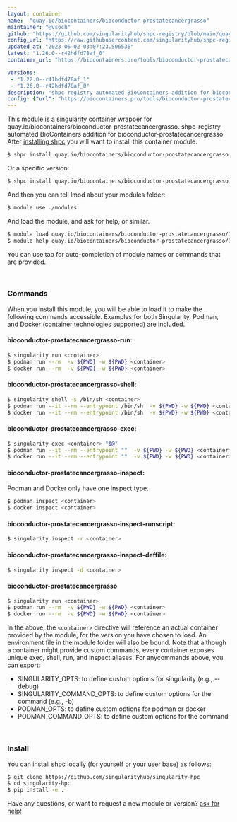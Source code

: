 ```yaml
---
layout: container
name:  "quay.io/biocontainers/bioconductor-prostatecancergrasso"
maintainer: "@vsoch"
github: "https://github.com/singularityhub/shpc-registry/blob/main/quay.io/biocontainers/bioconductor-prostatecancergrasso/container.yaml"
config_url: "https://raw.githubusercontent.com/singularityhub/shpc-registry/main/quay.io/biocontainers/bioconductor-prostatecancergrasso/container.yaml"
updated_at: "2023-06-02 03:07:23.506536"
latest: "1.26.0--r42hdfd78af_0"
container_url: "https://biocontainers.pro/tools/bioconductor-prostatecancergrasso"

versions:
 - "1.22.0--r41hdfd78af_1"
 - "1.26.0--r42hdfd78af_0"
description: "shpc-registry automated BioContainers addition for bioconductor-prostatecancergrasso"
config: {"url": "https://biocontainers.pro/tools/bioconductor-prostatecancergrasso", "maintainer": "@vsoch", "description": "shpc-registry automated BioContainers addition for bioconductor-prostatecancergrasso", "latest": {"1.26.0--r42hdfd78af_0": "sha256:3ebd31ef7e47df394b2b0220ab2d12723d0c8563fbfec761ff0a3abfa2a1fcfe"}, "tags": {"1.22.0--r41hdfd78af_1": "sha256:4fa20e2828c1d9a258d48b43f37410501e61785940c173506e04fa8fec856521", "1.26.0--r42hdfd78af_0": "sha256:3ebd31ef7e47df394b2b0220ab2d12723d0c8563fbfec761ff0a3abfa2a1fcfe"}, "docker": "quay.io/biocontainers/bioconductor-prostatecancergrasso"}
---
```


This module is a singularity container wrapper for quay.io/biocontainers/bioconductor-prostatecancergrasso.
shpc-registry automated BioContainers addition for bioconductor-prostatecancergrasso
After [installing shpc](#install) you will want to install this container module:


```bash
$ shpc install quay.io/biocontainers/bioconductor-prostatecancergrasso
```

Or a specific version:

```bash
$ shpc install quay.io/biocontainers/bioconductor-prostatecancergrasso:1.26.0--r42hdfd78af_0
```

And then you can tell lmod about your modules folder:

```bash
$ module use ./modules
```

And load the module, and ask for help, or similar.

```bash
$ module load quay.io/biocontainers/bioconductor-prostatecancergrasso/1.26.0--r42hdfd78af_0
$ module help quay.io/biocontainers/bioconductor-prostatecancergrasso/1.26.0--r42hdfd78af_0
```

You can use tab for auto-completion of module names or commands that are provided.

<br>

### Commands

When you install this module, you will be able to load it to make the following commands accessible.
Examples for both Singularity, Podman, and Docker (container technologies supported) are included.

#### bioconductor-prostatecancergrasso-run:

```bash
$ singularity run <container>
$ podman run --rm  -v ${PWD} -w ${PWD} <container>
$ docker run --rm  -v ${PWD} -w ${PWD} <container>
```

#### bioconductor-prostatecancergrasso-shell:

```bash
$ singularity shell -s /bin/sh <container>
$ podman run --it --rm --entrypoint /bin/sh  -v ${PWD} -w ${PWD} <container>
$ docker run --it --rm --entrypoint /bin/sh  -v ${PWD} -w ${PWD} <container>
```

#### bioconductor-prostatecancergrasso-exec:

```bash
$ singularity exec <container> "$@"
$ podman run --it --rm --entrypoint ""  -v ${PWD} -w ${PWD} <container> "$@"
$ docker run --it --rm --entrypoint ""  -v ${PWD} -w ${PWD} <container> "$@"
```

#### bioconductor-prostatecancergrasso-inspect:

Podman and Docker only have one inspect type.

```bash
$ podman inspect <container>
$ docker inspect <container>
```

#### bioconductor-prostatecancergrasso-inspect-runscript:

```bash
$ singularity inspect -r <container>
```

#### bioconductor-prostatecancergrasso-inspect-deffile:

```bash
$ singularity inspect -d <container>
```



#### bioconductor-prostatecancergrasso

```bash
$ singularity run <container>
$ podman run --rm  -v ${PWD} -w ${PWD} <container>
$ docker run --rm  -v ${PWD} -w ${PWD} <container>
```


In the above, the `<container>` directive will reference an actual container provided
by the module, for the version you have chosen to load. An environment file in the
module folder will also be bound. Note that although a container
might provide custom commands, every container exposes unique exec, shell, run, and
inspect aliases. For anycommands above, you can export:

 - SINGULARITY_OPTS: to define custom options for singularity (e.g., --debug)
 - SINGULARITY_COMMAND_OPTS: to define custom options for the command (e.g., -b)
 - PODMAN_OPTS: to define custom options for podman or docker
 - PODMAN_COMMAND_OPTS: to define custom options for the command

<br>

### Install

You can install shpc locally (for yourself or your user base) as follows:

```bash
$ git clone https://github.com/singularityhub/singularity-hpc
$ cd singularity-hpc
$ pip install -e .
```

Have any questions, or want to request a new module or version? [ask for help!](https://github.com/singularityhub/singularity-hpc/issues)